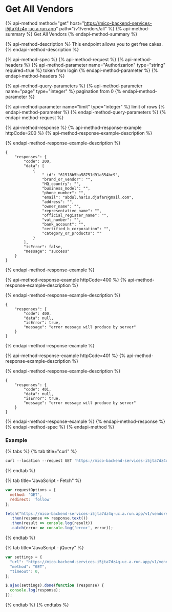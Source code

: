 # Get All Vendors

{% api-method method="get" host="https://mico-backend-services-i5jta7dz4q-uc.a.run.app" path="/v1/vendors/all" %}
{% api-method-summary %}
Get All Vendors
{% endapi-method-summary %}

{% api-method-description %}
This endpoint allows you to get free cakes.
{% endapi-method-description %}

{% api-method-spec %}
{% api-method-request %}
{% api-method-headers %}
{% api-method-parameter name="Authorizarion" type="string" required=true %}
token from login
{% endapi-method-parameter %}
{% endapi-method-headers %}

{% api-method-query-parameters %}
{% api-method-parameter name="page" type="integer" %}
pagination from 0
{% endapi-method-parameter %}

{% api-method-parameter name="limit" type="integer" %}
limit of rows
{% endapi-method-parameter %}
{% endapi-method-query-parameters %}
{% endapi-method-request %}

{% api-method-response %}
{% api-method-response-example httpCode=200 %}
{% api-method-response-example-description %}

{% endapi-method-response-example-description %}

```
{
    "responses": {
        "code": 200,
        "data": [
            {
                "_id": "61518b5ba58751d91a354bc9",
                "brand_or_vendor": "",
                "HQ_country": "",
                "business_model": "",
                "phone_number": "",
                "email": "abdul.haris.djafar@gmail.com",
                "address": "",
                "owner_name": "",
                "representative_name": "",
                "official_register_name": "",
                "vat_number": "",
                "bank_account": "",
                "certified_b_corporation": "",
                "category_or_products": ""
            }
        ],
        "isError": false,
        "message": "success"
    }
}
```
{% endapi-method-response-example %}

{% api-method-response-example httpCode=400 %}
{% api-method-response-example-description %}

{% endapi-method-response-example-description %}

```
{
    "responses": {
        "code": 400,
        "data": null,
        "isError": true,
        "message": "error message will produce by server"
    }
}
```
{% endapi-method-response-example %}

{% api-method-response-example httpCode=401 %}
{% api-method-response-example-description %}

{% endapi-method-response-example-description %}

```
{
    "responses": {
        "code": 401,
        "data": null,
        "isError": true,
        "message": "error message will produce by server"
    }
}
```
{% endapi-method-response-example %}
{% endapi-method-response %}
{% endapi-method-spec %}
{% endapi-method %}

### Example

{% tabs %}
{% tab title="curl" %}
```javascript
curl --location --request GET 'https://mico-backend-services-i5jta7dz4q-uc.a.run.app/v1/vendors/all?page=0&limit=10'
```
{% endtab %}

{% tab title="JavaScript - Fetch" %}
```javascript
var requestOptions = {
  method: 'GET',
  redirect: 'follow'
};

fetch("https://mico-backend-services-i5jta7dz4q-uc.a.run.app/v1/vendors/all?page=0&limit=10", requestOptions)
  .then(response => response.text())
  .then(result => console.log(result))
  .catch(error => console.log('error', error));
```
{% endtab %}

{% tab title="JavaScript - jQuery" %}
```javascript
var settings = {
  "url": "https://mico-backend-services-i5jta7dz4q-uc.a.run.app/v1/vendors/all?page=0&limit=10",
  "method": "GET",
  "timeout": 0,
};

$.ajax(settings).done(function (response) {
  console.log(response);
});
```
{% endtab %}
{% endtabs %}

